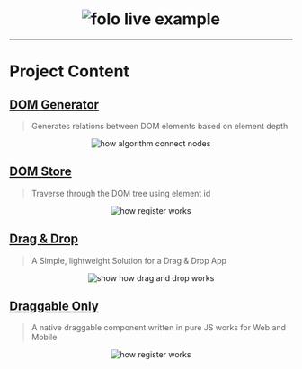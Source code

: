 <h1 align="center">
  <img src="https://raw.githubusercontent.com/jalal246/dflex/dev/logo/DFlex-full-size.png" alt="folo live example" />
</h1>

<hr />

# Project Content

## [DOM Generator](https://github.com/jalal246/dflex/tree/master/packages/dom-gen)

> Generates relations between DOM elements based on element depth

<p align="center">
 <img src="https://raw.githubusercontent.com/jalal246/dflex/master/packages/dom-gen/img/connect.png" alt="how algorithm connect nodes"/>
</p>

## [DOM Store](https://github.com/jalal246/dflex/tree/master/packages/store)

> Traverse through the DOM tree using element id

<p align="center">
 <img src="https://raw.githubusercontent.com/jalal246/dflex/master/packages/store/img/store-registry.png" alt="how register works"/>
</p>

## [Drag & Drop](https://github.com/jalal246/dflex/tree/master/packages/dnd)

> A Simple, lightweight Solution for a Drag & Drop App

<p align="center">
    <img src="https://raw.githubusercontent.com/jalal246/dflex/master/packages/dnd/public/dnd.gif" alt="show how drag and drop works" />
</p>

## [Draggable Only](https://github.com/jalal246/dflex/tree/master/packages/draggable)

> A native draggable component written in pure JS works for Web and Mobile

<p align="center">
 <img src="https://raw.githubusercontent.com/jalal246/dflex/master/packages/draggable/img/draggable.gif" alt="how register works"/>
</p>

